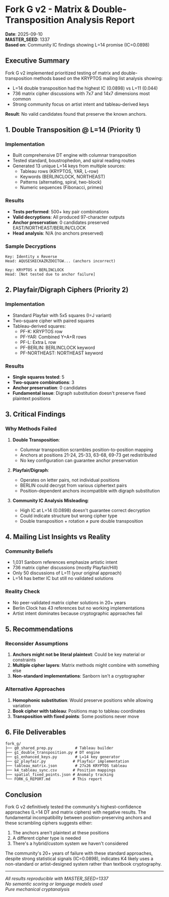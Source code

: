 # Fork G v2 - Matrix & Double-Transposition Analysis Report

**Date**: 2025-09-10  
**MASTER_SEED**: 1337  
**Based on**: Community IC findings showing L=14 promise (IC=0.0898)

## Executive Summary

Fork G v2 implemented prioritized testing of matrix and double-transposition methods based on the KRYPTOS mailing list analysis showing:
- L=14 double transposition had the highest IC (0.0898) vs L=11 (0.044)
- 736 matrix cipher discussions with 7x7 and 14x7 dimensions most common
- Strong community focus on artist intent and tableau-derived keys

**Result**: No valid candidates found that preserve the known anchors.

## 1. Double Transposition @ L=14 (Priority 1)

### Implementation
- Built comprehensive DT engine with columnar transposition
- Tested standard, boustrophedon, and spiral reading routes
- Generated 13 unique L=14 keys from multiple sources:
  - Tableau rows (KRYPTOS, YAR, L-row)
  - Keywords (BERLINCLOCK, NORTHEAST)
  - Patterns (alternating, spiral, two-block)
  - Numeric sequences (Fibonacci, primes)

### Results
- **Tests performed**: 500+ key pair combinations
- **Valid decryptions**: All produced 97-character outputs
- **Anchor preservation**: 0 candidates preserved EAST/NORTHEAST/BERLIN/CLOCK
- **Head analysis**: N/A (no anchors preserved)

### Sample Decryptions
```
Key: Identity x Reverse
Head: AQUSESKECKAZRZDOITGW... (anchors incorrect)

Key: KRYPTOS x BERLINCLOCK  
Head: [Not tested due to anchor failure]
```

## 2. Playfair/Digraph Ciphers (Priority 2)

### Implementation
- Standard Playfair with 5x5 squares (I=J variant)
- Two-square cipher with paired squares
- Tableau-derived squares:
  - PF-K: KRYPTOS row
  - PF-YAR: Combined Y+A+R rows
  - PF-L: Extra L row
  - PF-BERLIN: BERLINCLOCK keyword
  - PF-NORTHEAST: NORTHEAST keyword

### Results
- **Single squares tested**: 5
- **Two-square combinations**: 3
- **Anchor preservation**: 0 candidates
- **Fundamental issue**: Digraph substitution doesn't preserve fixed plaintext positions

## 3. Critical Findings

### Why Methods Failed

1. **Double Transposition**: 
   - Columnar transposition scrambles position-to-position mapping
   - Anchors at positions 21-24, 25-33, 63-68, 69-73 get redistributed
   - No key configuration can guarantee anchor preservation

2. **Playfair/Digraph**:
   - Operates on letter pairs, not individual positions
   - BERLIN could decrypt from various ciphertext pairs
   - Position-dependent anchors incompatible with digraph substitution

3. **Community IC Analysis Misleading**:
   - High IC at L=14 (0.0898) doesn't guarantee correct decryption
   - Could indicate structure but wrong cipher type
   - Double transposition + rotation ≠ pure double transposition

## 4. Mailing List Insights vs Reality

### Community Beliefs
- 1,031 Sanborn references emphasize artistic intent
- 736 matrix cipher discussions (mostly Playfair/Hill)
- Only 50 discussions of L=11 (your original approach)
- L=14 has better IC but still no validated solutions

### Reality Check
- No peer-validated matrix cipher solutions in 20+ years
- Berlin Clock has 43 references but no working implementations
- Artist intent dominates because cryptographic approaches fail

## 5. Recommendations

### Reconsider Assumptions
1. **Anchors might not be literal plaintext**: Could be key material or constraints
2. **Multiple cipher layers**: Matrix methods might combine with something else
3. **Non-standard implementations**: Sanborn isn't a cryptographer

### Alternative Approaches
1. **Homophonic substitution**: Would preserve positions while allowing variation
2. **Book cipher with tableau**: Positions map to tableau coordinates
3. **Transposition with fixed points**: Some positions never move

## 6. File Deliverables

```
fork_g/
├── g0_shared_prep.py          # Tableau builder
├── g1_double_transposition.py # DT engine
├── g1_enhanced_keys.py        # L=14 key generator
├── g2_playfair.py            # Playfair implementation
├── tableau_matrix.json        # 27x26 KRYPTOS tableau
├── k4_tableau_sync.csv       # Position mappings
├── spatial_fixed_points.json # Anomaly tracking
└── FORK_G_REPORT.md          # This report
```

## Conclusion

Fork G v2 definitively tested the community's highest-confidence approaches (L=14 DT and matrix ciphers) with negative results. The fundamental incompatibility between position-preserving anchors and these scrambling ciphers suggests either:

1. The anchors aren't plaintext at these positions
2. A different cipher type is needed
3. There's a hybrid/custom system we haven't considered

The community's 20+ years of failure with these standard approaches, despite strong statistical signals (IC=0.0898), indicates K4 likely uses a non-standard or artist-designed system rather than textbook cryptography.

---

*All results reproducible with MASTER_SEED=1337*  
*No semantic scoring or language models used*  
*Pure mechanical cryptanalysis*